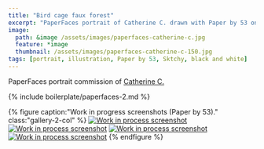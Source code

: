 ```yaml
---
title: "Bird cage faux forest"
excerpt: "PaperFaces portrait of Catherine C. drawn with Paper by 53 on an iPad."
image: 
  path: &image /assets/images/paperfaces-catherine-c.jpg 
  feature: *image
  thumbnail: /assets/images/paperfaces-catherine-c-150.jpg
tags: [portrait, illustration, Paper by 53, Sktchy, black and white]
---
```


PaperFaces portrait commission of [Catherine C.](http://sktchy.com/4het8)

{% include boilerplate/paperfaces-2.md %}

{% figure caption:"Work in progress screenshots (Paper by 53)." class:"gallery-2-col" %}
[![Work in process screenshot](/assets/images/paperfaces-catherine-c-process-1-600.jpg)](/assets/images/paperfaces-catherine-c-process-1-lg.jpg)
[![Work in process screenshot](/assets/images/paperfaces-catherine-c-process-2-600.jpg)](/assets/images/paperfaces-catherine-c-process-2-lg.jpg)
[![Work in process screenshot](/assets/images/paperfaces-catherine-c-process-3-600.jpg)](/assets/images/paperfaces-catherine-c-process-3-lg.jpg)
[![Work in process screenshot](/assets/images/paperfaces-catherine-c-process-4-600.jpg)](/assets/images/paperfaces-catherine-c-process-4-lg.jpg)
{% endfigure %}
